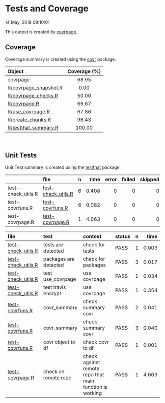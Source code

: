 Tests and Coverage
================
14 May, 2018 09:10:01

This output is created by
[covrpage](https://github.com/yonicd/covrpage).

## Coverage

Coverage summary is created using the
[covr](https://github.com/r-lib/covr) package.

| Object                                             | Coverage (%) |
| :------------------------------------------------- | :----------: |
| covrpage                                           |    68.95     |
| [R/covrpage\_snapshot.R](../R/covrpage_snapshot.R) |     0.00     |
| [R/covrpage\_checks.R](../R/covrpage_checks.R)     |    50.00     |
| [R/covrpage.R](../R/covrpage.R)                    |    66.67     |
| [R/use\_covrpage.R](../R/use_covrpage.R)           |    67.86     |
| [R/create\_chunks.R](../R/create_chunks.R)         |    96.43     |
| [R/testthat\_summary.R](../R/testthat_summary.R)   |    100.00    |

<br>

## Unit Tests

Unit Test summary is created using the
[testthat](https://github.com/r-lib/testthat)
package.

|                     | file                                               | n |  time | error | failed | skipped | warning |
| ------------------- | :------------------------------------------------- | -: | ----: | ----: | -----: | ------: | ------: |
| test-check\_utils.R | [test-check\_utils.R](testthat/test-check_utils.R) | 6 | 0.408 |     0 |      0 |       0 |       0 |
| test-covrfuns.R     | [test-covrfuns.R](testthat/test-covrfuns.R)        | 6 | 0.082 |     0 |      0 |       0 |       0 |
| test-covrpage.R     | [test-covrpage.R](testthat/test-covrpage.R)        | 1 | 4.663 |     0 |      0 |       0 |       0 |

| file                                               | test                  | context                                                 | status | n |  time |
| :------------------------------------------------- | :-------------------- | :------------------------------------------------------ | :----- | -: | ----: |
| [test-check\_utils.R](testthat/test-check_utils.R) | tests are detected    | check for tests                                         | PASS   | 1 | 0.003 |
| [test-check\_utils.R](testthat/test-check_utils.R) | packages are detected | check for packages                                      | PASS   | 3 | 0.017 |
| [test-check\_utils.R](testthat/test-check_utils.R) | test use\_covrpage    | use covrpage                                            | PASS   | 1 | 0.034 |
| [test-check\_utils.R](testthat/test-check_utils.R) | test travis encrypt   | use covrpage                                            | PASS   | 1 | 0.354 |
| [test-covrfuns.R](testthat/test-covrfuns.R)        | covr\_summary         | check summary covr                                      | PASS   | 2 | 0.041 |
| [test-covrfuns.R](testthat/test-covrfuns.R)        | covr\_summary         | check summary covr                                      | PASS   | 3 | 0.040 |
| [test-covrfuns.R](testthat/test-covrfuns.R)        | covr object to df     | check covr to df                                        | PASS   | 1 | 0.001 |
| [test-covrpage.R](testthat/test-covrpage.R)        | check on remote repo  | check against remote repo that main function is working | PASS   | 1 | 4.663 |

